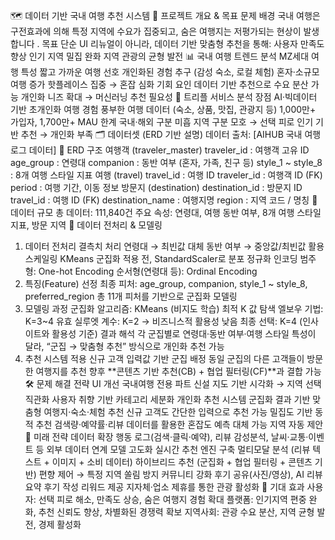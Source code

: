 🗺️ 데이터 기반 국내 여행 추천 시스템
📌 프로젝트 개요 & 목표
문제 배경
국내 여행은 구전효과에 의해 특정 지역에 수요가 집중되고, 숨은 여행지는 저평가되는 현상이 발생합니다
.
목표
단순 UI 리뉴얼이 아니라, 데이터 기반 맞춤형 추천을 통해:
사용자 만족도 향상
인기 지역 밀집 완화
지역 관광의 균형 발전
📊 국내 여행 트렌드 분석
MZ세대 여행 특성
짧고 가까운 여행 선호
개인화된 경험 추구 (감성 숙소, 로컬 체험)
혼자·소규모 여행 증가
핫플레이스 집중 → 혼잡 심화
기회 요인
데이터 기반 추천으로 수요 분산 가능
개인화 니즈 확대 → 머신러닝 추천 필요성
🏨 트리플 서비스 분석
장점
AI·빅데이터 기반 초개인화 여행 경험
풍부한 여행 데이터 (숙소, 상품, 맛집, 관광지 등)
1,000만+ 가입자, 1,700만+ MAU
한계
국내·해외 구분 미흡
지역 구분 모호 → 선택 피로
인기 기반 추천 → 개인화 부족
🗂️ 데이터셋 (ERD 기반 설명)
데이터 출처: [AIHUB 국내 여행 로그 데이터]
📌 ERD 구조
여행객 (traveler_master)
traveler_id : 여행객 고유 ID
age_group : 연령대
companion : 동반 여부 (혼자, 가족, 친구 등)
style_1 ~ style_8 : 8개 여행 스타일 지표
여행 (travel)
travel_id : 여행 ID
traveler_id : 여행객 ID (FK)
period : 여행 기간, 이동 정보
방문지 (destination)
destination_id : 방문지 ID
travel_id : 여행 ID (FK)
destination_name : 여행지명
region : 지역 코드 / 명칭
📌 데이터 규모
총 데이터: 111,840건
주요 속성: 연령대, 여행 동반 여부, 8개 여행 스타일 지표, 방문 지역
🔎 데이터 전처리 & 모델링
1. 데이터 전처리
결측치 처리
연령대 → 최빈값 대체
동반 여부 → 중앙값/최빈값 활용
스케일링
KMeans 군집화 적용 전, StandardScaler로 분포 정규화
인코딩
범주형: One-hot Encoding
순서형(연령대 등): Ordinal Encoding
2. 특징(Feature) 선정
최종 피처:
age_group, companion, style_1 ~ style_8, preferred_region
총 11개 피처를 기반으로 군집화 모델링
3. 모델링 과정
군집화 알고리즘: KMeans (비지도 학습)
최적 K 값 탐색
엘보우 기법: K=3~4 유효
실루엣 계수: K=2 → 비즈니스적 활용성 낮음
최종 선택: K=4 (인사이트와 활용성 기준)
결과 해석
각 군집별로 연령대·동반 여부·여행 스타일 특성이 달라,
“군집 → 맞춤형 추천” 방식으로 개인화 추천 가능
4. 추천 시스템 적용
신규 고객 입력값 기반 군집 배정
동일 군집의 다른 고객들이 방문한 여행지를 추천
향후 **콘텐츠 기반 추천(CB) + 협업 필터링(CF)**과 결합 가능
🛠 문제 해결 전략
UI 개선
국내여행 전용 파트 신설
지도 기반 시각화 → 지역 선택 직관화
사용자 취향 기반 카테고리 세분화
개인화 추천 시스템
군집화 결과 기반 맞춤형 여행지·숙소·체험 추천
신규 고객도 간단한 입력으로 추천 가능
밀집도 기반 동적 추천
검색량·예약률·리뷰 데이터를 활용한 혼잡도 예측
대체 가능 지역 자동 제안
🚀 미래 전략
데이터 확장
행동 로그(검색·클릭·예약), 리뷰 감성분석, 날씨·교통·이벤트 등 외부 데이터 연계
모델 고도화
실시간 추천 엔진 구축
멀티모달 분석 (리뷰 텍스트 + 이미지 + 소비 데이터)
하이브리드 추천 (군집화 + 협업 필터링 + 콘텐츠 기반)
편향 제어 → 특정 지역 쏠림 방지
커뮤니티 강화
후기 공유(사진/영상), AI 리뷰 요약
후기 작성 리워드 제공
지자체·업소 제휴를 통한 관광 활성화
🎯 기대 효과
사용자: 선택 피로 해소, 만족도 상승, 숨은 여행지 경험 확대
플랫폼: 인기지역 편중 완화, 추천 신뢰도 향상, 차별화된 경쟁력 확보
지역사회: 관광 수요 분산, 지역 균형 발전, 경제 활성화